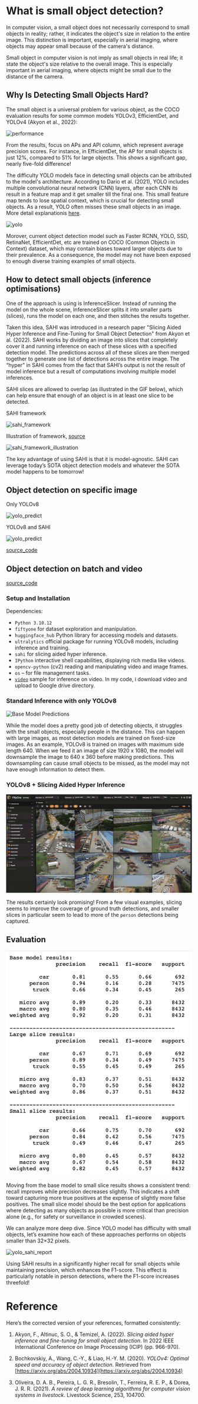 # What is small object detection?
In computer vision, a small object does not necessarily correspond to small objects in reality; rather, it indicates the object's size in relation to the entire image. This distinction is important, especially in aerial imaging, where objects may appear small because of the camera's distance.

Small object in computer vision is not imply as small objects in real life; it state the object's size relative to the overall image. This is especially important in aerial imaging, where objects might be small due to the distance of the camera.

## Why Is Detecting Small Objects Hard?
The small object is a universal problem for various object, as the COCO evaluation results for some common models YOLOv3, EfficientDet, and YOLOv4 (Akyon et al., 2022):

![performance](https://github.com/milieureka/redback-orion/blob/main/Crowd_Monitoring/small_object_detection/resources/small%20object%20perfomance.png)

From the results, focus on APs and APl column, which represent average precision scores. For instance, in EfficientDet, the AP for small objects is just 12%, compared to 51% for large objects. This shows a significant gap, nearly five-fold difference!

The difficulty YOLO models face in detecting small objects can be attributed to the model's architecture. According to Dario et al. (2021), YOLO includes multiple convolutional neural network (CNN) layers, after each CNN its result in a feature map and it get smaller till the final one. This small feature map tends to lose spatial context, which is crucial for detecting small objects. As a result, YOLO often misses these small objects in an image. More detail explanationis [here](https://learnopencv.com/slicing-aided-hyper-inference/).

![yolo](https://github.com/milieureka/redback-orion/blob/main/Crowd_Monitoring/small_object_detection/resources/yolo.jpg)

Morover, current object detection model such as Faster RCNN, YOLO, SSD, RetinaNet, EfficientDet, etc are trained on COCO (Common Objects in Context) dataset, which may contain biases toward larger objects due to their prevalence. As a consequence, the model may not have been exposed to enough diverse training examples of small objects.

## How to detect small objects (inference optimisations)
One of the approach is using is InferenceSlicer. Instead of running the model on the whole scene, InferenceSlicer splits it into smaller parts (slices), runs the model on each one, and then stitches the results together. 

Taken this idea, SAHI was introduced in a research paper "Slicing Aided Hyper Inference and Fine-Tuning for Small Object Detection" from Akyon et al. (2022). SAHI works by dividing an image into slices that completely cover it and running inference on each of these slices with a specified detection model. The predictions across all of these slices are then merged together to generate one list of detections across the entire image. The “hyper” in SAHI comes from the fact that SAHI’s output is not the result of model inference but a result of computations involving multiple model inferences. 

SAHI slices are allowed to overlap (as illustrated in the GIF below), which can help ensure that enough of an object is in at least one slice to be detected.

SAHI framework

![sahi_framework](https://github.com/milieureka/redback-orion/blob/main/Crowd_Monitoring/small_object_detection/resources/390262ac-d9c3-4987-add6-b910cbf4bc89_12.avif)

Illustration of framework, [source](https://supervision.roboflow.com/develop/how_to/detect_small_objects/#input-resolution)

![sahi_framework_illustration](https://github.com/milieureka/redback-orion/blob/main/Crowd_Monitoring/Small%20object%20detection/resources/supervision_detect_small_objects_example_2-ezgif.com-video-to-gif-converter.gif)

The key advantage of using SAHI is that it is model-agnostic. SAHI can leverage today’s SOTA object detection models and whatever the SOTA model happens to be tomorrow!

## Object detection on specific image

Only YOLOv8

![yolo_predict](https://github.com/milieureka/redback-orion/blob/main/Crowd_Monitoring/small_object_detection/resources/yolov8_predict.png)

YOLOv8 and SAHI

![yolo_predict](https://github.com/milieureka/redback-orion/blob/main/Crowd_Monitoring/small_object_detection/resources/yolov8nsahi.png)

[source_code](https://github.com/milieureka/redback-orion/blob/main/Crowd_Monitoring/small_object_detection/model.ipynb)

## Object detection on batch and video 
[source_code](https://github.com/milieureka/redback-orion/blob/main/Crowd_Monitoring/small_object_detection/sahi_prediction.ipynb)
### Setup and Installation
Dependencies:

-  `Python 3.10.12`
- `fiftyone` for dataset exploration and manipulation.
- `huggingface_hub` Python library for accessing models and datasets.
- `ultralytics` official package for running YOLOv8 models, including inference and training.
- `sahi` for slicing aided hyper inference.
- `IPython` interactive shell capabilities, displaying rich media like videos.
- `opencv-python` (cv2) reading and manipulating video and image frames.
- `os` – for file management tasks.
- [`video`](https://github.com/milieureka/redback-orion/blob/main/Crowd_Monitoring/small_object_detection/resources/Open%20Day%20at%20Deakin%20University%20(online-video-cutter.com).mp4) sample for inference on video. In my code, i download video and upload to Google drive directory.

### Standard Inference with only YOLOv8
![Base Model Predictions](https://github.com/milieureka/redback-orion/blob/main/Crowd_Monitoring/small_object_detection/resources/yolov8_predict.gif?raw=True)

While the model does a pretty good job of detecting objects, it struggles with the small objects, especially people in the distance. This can happen with large images, as most detection models are trained on fixed-size images. As an example, YOLOv8 is trained on images with maximum side length $640$. When we feed it an image of size $1920$ x $1080$, the model will downsample the image to $640$ x $360$ before making predictions. This downsampling can cause small objects to be missed, as the model may not have enough information to detect them.

### YOLOv8 + Slicing Aided Hyper Inference
![Sliced Model Predictions](https://github.com/voxel51/fiftyone/blob/v0.24.1/docs/source/tutorials/images/sahi_slices.gif?raw=1)

The results certainly look promising! From a few visual examples, slicing seems to improve the coverage of ground truth detections, and smaller slices in particular seem to lead to more of the `person` detections being captured.

## Evaluation

![yolo_report](https://github.com/milieureka/redback-orion/blob/main/Crowd_Monitoring/small_object_detection/resources/report.png)

Moving from the base model to small slice results shows a consistent trend: recall improves while precision decreases slightly. This indicates a shift toward capturing more true positives at the expense of slightly more false positives. The small slice model should be the best option for applications where detecting as many objects as possible is more critical than precision alone (e.g., for safety or surveillance in crowded scenes). 

We can analyze more deep dive. Since YOLO model has difficulty with small objects, let’s examine how each of these approaches performs on objects smaller than 32×32 pixels.

![yolo_sahi_report](https://github.com/milieureka/redback-orion/blob/main/Crowd_Monitoring/small_object_detection/resources/report%20on%20objects%20smaller%20than%2032×32%20pixels.png)

Using SAHI results in a significantly higher recall for small objects while maintaining precision, which enhances the F1-score. This effect is particularly notable in person detections, where the F1-score increases threefold!

# Reference
Here’s the corrected version of your references, formatted consistently:

1. Akyon, F., Altinuc, S. O., & Temizel, A. (2022). *Slicing aided hyper inference and fine-tuning for small object detection*. In 2022 IEEE International Conference on Image Processing (ICIP) (pp. 966-970).

2. Bochkovskiy, A., Wang, C.-Y., & Liao, H.-Y. M. (2020). *YOLOv4: Optimal speed and accuracy of object detection*. Retrieved from [https://arxiv.org/abs/2004.10934](https://arxiv.org/abs/2004.10934)

3. Oliveira, D. A. B., Pereira, L. G. R., Bresolin, T., Ferreira, R. E. P., & Dorea, J. R. R. (2021). *A review of deep learning algorithms for computer vision systems in livestock*. Livestock Science, 253, 104700.




